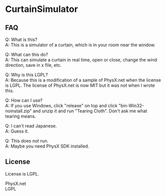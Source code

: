 # CurtainSimulator
## FAQ
Q: What is this?  
A: This is a simulator of a curtain, which is in your room near the window.  
  
Q: What can this do?  
A: This can simulate a curtain in real time, open or close, change the wind direction, save in x file, etc.  
  
Q: Why is this LGPL?  
A: Because this is a modification of a sample of PhysX.net when the license is LGPL. The license of PhysX.net is now MIT but it was not when I wrote this.  
  
Q: How can I use?  
A: If you use Windows, click "release" on top and click "bin-Win32-noinstall.zip" and unzip it and run "Tearing Cloth". Don't ask me what tearing means.  
  
Q: I can't read Japanese.  
A: Guess it.  
  
Q: This does not run.  
A: Maybe you need PhysX SDK installed.

## License
License is LGPL.  
  
PhysX.net  
LGPL
